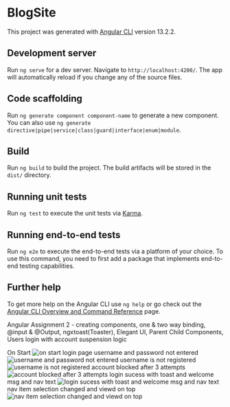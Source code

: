 # BlogSite

This project was generated with [Angular CLI](https://github.com/angular/angular-cli) version 13.2.2.

## Development server

Run `ng serve` for a dev server. Navigate to `http://localhost:4200/`. The app will automatically reload if you change any of the source files.

## Code scaffolding

Run `ng generate component component-name` to generate a new component. You can also use `ng generate directive|pipe|service|class|guard|interface|enum|module`.

## Build

Run `ng build` to build the project. The build artifacts will be stored in the `dist/` directory.

## Running unit tests

Run `ng test` to execute the unit tests via [Karma](https://karma-runner.github.io).

## Running end-to-end tests

Run `ng e2e` to execute the end-to-end tests via a platform of your choice. To use this command, you need to first add a package that implements end-to-end testing capabilities.

## Further help

To get more help on the Angular CLI use `ng help` or go check out the [Angular CLI Overview and Command Reference](https://angular.io/cli) page.

Angular Assignment 2 - creating components,
one & two way binding,
@input & @Output,
ngxtoast(Toaster),
Elegant UI,
Parent Child Components,
Users login with account suspension logic


On Start
![on start login page](https://user-images.githubusercontent.com/97530221/154283015-c90718f9-44f4-4934-a1c8-baeb478e8d6d.png)
username and password not entered
![username and password not entered](https://user-images.githubusercontent.com/97530221/154283093-57dc046b-5f89-49b2-a196-12c418281da8.png)
username is not registered
![username is not registered](https://user-images.githubusercontent.com/97530221/154283100-ed6213d3-7380-4f95-a3c7-8be88fd78477.png)
account blocked after 3 attempts
![account blocked after 3 attempts](https://user-images.githubusercontent.com/97530221/154283111-5044861f-f02a-4661-bf56-6f3210618aac.png)
login sucess with toast and welcome msg and nav text
![login sucess with toast and welcome msg and nav text](https://user-images.githubusercontent.com/97530221/154283120-593f6258-ee05-4b0d-b156-8a03652509c9.png)
nav item selection changed and viewd on top
![nav item selection changed and viewd on top](https://user-images.githubusercontent.com/97530221/154283088-c41406eb-5232-4c1c-9c32-4267e83081d3.png)
